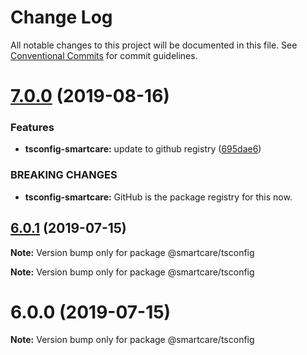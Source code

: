 # Change Log

All notable changes to this project will be documented in this file.
See [Conventional Commits](https://conventionalcommits.org) for commit guidelines.

# [7.0.0](https://github.com/smart-care/typescript/compare/v6.0.1...v7.0.0) (2019-08-16)


### Features

* **tsconfig-smartcare:** update to github registry ([695dae6](https://github.com/smart-care/typescript/commit/695dae6))


### BREAKING CHANGES

* **tsconfig-smartcare:** GitHub is the package registry for this now.





## [6.0.1](https://github.com/smart-care/typescript/compare/v6.0.0...v6.0.1) (2019-07-15)

**Note:** Version bump only for package @smartcare/tsconfig







**Note:** Version bump only for package @smartcare/tsconfig





# 6.0.0 (2019-07-15)

**Note:** Version bump only for package @smartcare/tsconfig
